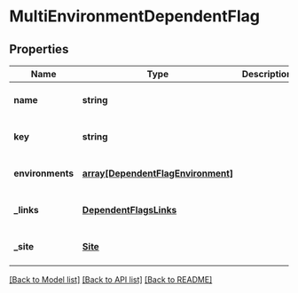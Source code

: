 # MultiEnvironmentDependentFlag

## Properties
Name | Type | Description | Notes
------------ | ------------- | ------------- | -------------
**name** | **string** |  | [optional] [default to null]
**key** | **string** |  | [optional] [default to null]
**environments** | [**array[DependentFlagEnvironment]**](DependentFlagEnvironment.md) |  | [optional] [default to null]
**_links** | [**DependentFlagsLinks**](DependentFlagsLinks.md) |  | [optional] [default to null]
**_site** | [**Site**](Site.md) |  | [optional] [default to null]

[[Back to Model list]](../README.md#documentation-for-models) [[Back to API list]](../README.md#documentation-for-api-endpoints) [[Back to README]](../README.md)


